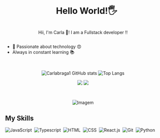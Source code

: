 <div id="user-content-toc">
  <ul align="center">
    <summary><h1 style="display: inline-block">Hello World!🖐</h1></summary>
</div>
<p align="center">
  Hii, I'm Carla 🌻! I am a Fullstack developer !!
  
##

  - 🌱 Passionate about technology 😍
  - Always in constant learning 📚

</p>
 
 &nbsp;
 &nbsp;
<div align="center">
  
![Carlabraga1 GitHub stats](https://github-readme-stats.vercel.app/api?username=carlabraga1&show_icons=true&theme=great-gatsby) 
![Top Langs](https://github-readme-stats.vercel.app/api/top-langs/?username=carlabraga1&layout=compact&show_icons=true&theme=great-gatsby)
</div>
 
 
 <div align="center">   
<a href = "mailto:carlabraga799@gmail.com"> <img src="https://img.shields.io/badge/-Gmail-%23333?style=for-the-badge&logo=gmail&logoColor=white" target="_blank"></a>
<a href="https://www.linkedin.com/in/carla-braga-vargas/" target="_blank"><img src="https://img.shields.io/badge/-LinkedIn-%230077B5?style=for-the-badge&logo=linkedin&logoColor=white"  target="_blank"></a> 
  
 &nbsp;
 &nbsp;
   
</div>
<p align="center">
  <img align="center" src="https://media.giphy.com/media/xQ7NKUKR2qg0jQ5uwC/giphy.gif" alt="Imagem">
</p>


## My Skills
 
![JavaScript](https://img.shields.io/badge/JavaScript-F7DF1E?style=for-the-badge&logo=javascript&logoColor=black)&nbsp;
![Typescript](https://img.shields.io/badge/TypeScript-007ACC?style=for-the-badge&logo=typescript&logoColor=white)&nbsp;
![HTML](https://img.shields.io/badge/HTML5-E34F26?style=for-the-badge&logo=html5&logoColor=white)&nbsp;
![CSS](https://img.shields.io/badge/CSS3-1572B6?style=for-the-badge&logo=css3&logoColor=white)&nbsp;
![React.js](https://img.shields.io/badge/React-20232A?style=for-the-badge&logo=react&logoColor=61DAFB)&nbsp;
![Git](https://img.shields.io/badge/GIT-E44C30?style=for-the-badge&logo=git&logoColor=white)&nbsp;
![Python](https://img.shields.io/badge/Python-14354C?style=for-the-badge&logo=python&logoColor=white)&nbsp;

&nbsp;&nbsp;
 

  







